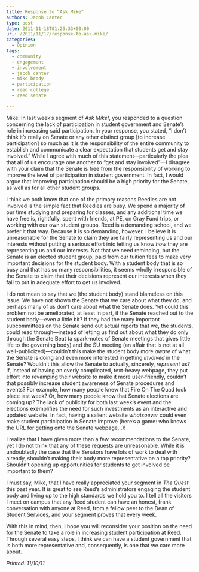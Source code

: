 ```yaml
---
title: Response to “Ask Mike”
authors: Jacob Canter
type: post
date: 2011-11-18T01:26:33+00:00
url: /2011/11/17/response-to-ask-mike/
categories:
  - Opinion
tags:
  - community
  - engagement
  - involvement
  - jacob canter
  - mike brody
  - participation
  - reed college
  - reed senate

---
```

Mike: In last week’s segment of _Ask Mike!_, you responded to a question concerning the lack of participation in student government and Senate’s role in increasing said participation. In your response, you stated, “I don’t think it’s really on Senate or any other distinct group [to increase participation] so much as it is the responsibility of the entire community to establish and communicate a clear expectation that students get and stay involved.” While I agree with much of this statement—particularly the plea that all of us encourage one another to “get and stay involved”—I disagree with your claim that the Senate is free from the responsibility of working to improve the level of participation in student government. In fact, I would argue that improving participation should be a high priority for the Senate, as well as for all other student groups.

I think we both know that one of the primary reasons Reedies are not involved is the simple fact that Reedies are busy. We spend a majority of our time studying and preparing for classes, and any additional time we have free is, rightfully, spent with friends, at PE, on Gray Fund trips, or working with our own student groups. Reed is a demanding school, and we prefer it that way. Because it is so demanding, however, I believe it is unreasonable for the Senate to claim they are fairly representing us and our interests without putting a serious effort into letting us know _how_ they are representing us and our interests. Not that we need reminding, but the Senate is an elected student group, paid from our tuition fees to make very important decisions for the student body. With a student body that is so busy and that has so many responsibilities, it seems wholly irresponsible of the Senate to claim that their decisions represent our interests when they fail to put in adequate effort to get us involved.

I do not mean to say that we (the student body) stand blameless on this issue. We have not shown the Senate that we care about what they do, and perhaps many of us don’t care about what the Senate does. Yet could this problem not be ameliorated, at least in part, if the Senate reached out to the student body—even a little bit? If they had the many important subcommittees on the Senate send out actual reports that we, the students, could read through—instead of letting us find out about what they do only through the Senate Beat (a spark-notes of Senate meetings that gives little life to the governing body) and the SU meeting (an affair that is not at all well-publicized)—couldn’t this make the student body more _aware_ of what the Senate is doing and even more interested in getting _involved_ in the Senate? Wouldn’t this allow the Senate to actually, sincerely, _represent_ us? If, instead of having an overly complicated, text-heavy webpage, they put effort into revamping their website to make it more user-friendly, couldn’t that possibly increase student awareness of Senate procedures and events? For example, how many people knew that Fire On The Quad took place last week? Or, how many people know that Senate elections are coming up? The lack of publicity for both last week’s event and the elections exemplifies the need for such investments as an interactive and updated website. In fact, having a salient website _whatsoever_ could even make student participation in Senate improve (here’s a game: who knows the URL for getting onto the Senate webpage…)!

I realize that I have given more than a few recommendations to the Senate, yet I do not think that any of these requests are unreasonable. While it is undoubtedly the case that the Senators have lots of work to deal with already, shouldn’t making their body more representative be a top priority? Shouldn’t opening up opportunities for students to get involved be important to them?

I must say, Mike, that I have really appreciated your segment in _The Quest_ this past year. It is great to see Reed’s administrators engaging the student body and living up to the high standards we hold you to. I tell all the visitors I meet on campus that any Reed student can have an honest, frank conversation with anyone at Reed, from a fellow peer to the Dean of Student Services, and your segment proves that every week.

With this in mind, then, I hope you will reconsider your position on the need for the Senate to take a role in increasing student participation at Reed. Through several easy steps, I think we can have a student government that is both more representative and, consequently, is one that we care more about.

_Printed: 11/10/11_